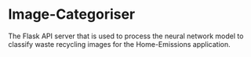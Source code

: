 # Image-Categoriser
The Flask API server that is used to process the neural network model to classify waste recycling images for the Home-Emissions application.
